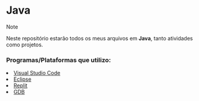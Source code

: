 <h1>Java</h1>

> [!NOTE]
> Neste repositório estarão todos os meus arquivos em <b>Java</b>, tanto atividades como projetos.

<div>
<h3>Programas/Plataformas que utilizo:</h3>
<li><a href="https://code.visualstudio.com/">Visual Studio Code</a></li>
<li><a href="https://eclipseide.org/">Eclipse</a></li>
<li><a href="https://replit.com/">Replit</a></li>
<li><a href="https://www.onlinegdb.com/">GDB</a></li>
</div>



